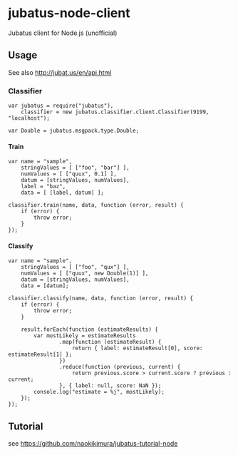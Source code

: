 jubatus-node-client
===================

Jubatus client for Node.js (unofficial)

Usage
-----

See also <http://jubat.us/en/api.html>

### Classifier

    var jubatus = require("jubatus"),
        classifier = new jubatus.classifier.client.Classifier(9199, "localhost");

    var Double = jubatus.msgpack.type.Double;

#### Train

    var name = "sample",
        stringValues = [ ["foo", "bar"] ],
        numValues = [ ["quux", 0.1] ],
        datum = [stringValues, numValues],
        label = "baz",
        data = [ [label, datum] ];

    classifier.train(name, data, function (error, result) {
        if (error) {
            throw error;
        }
    });

#### Classify

    var name = "sample",
        stringValues = [ ["foo", "qux"] ],
        numValues = [ ["quux", new Double(1)] ],
        datum = [stringValues, numValues],
        data = [datum];

    classifier.classify(name, data, function (error, result) {
        if (error) {
            throw error;
        }

        result.forEach(function (estimateResults) {
            var mostLikely = estimateResults
                    .map(function (estimateResult) {
                        return { label: estimateResult[0], score: estimateResult[1] };
                    })
                    .reduce(function (previous, current) {
                        return previous.score > current.score ? previous : current;
                    }, { label: null, score: NaN });
            console.log("estimate = %j", mostLikely);
        });
    });

Tutorial
--------

see <https://github.com/naokikimura/jubatus-tutorial-node>
